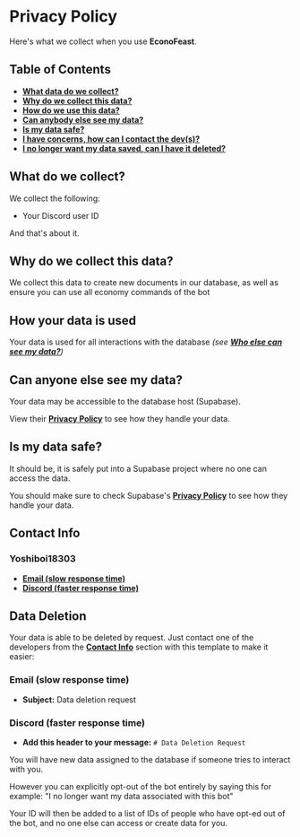 ﻿# Privacy Policy

Here's what we collect when you use **EconoFeast**.

## Table of Contents

- **[What data do we collect?](#what-do-we-collect)**
- **[Why do we collect this data?](#why-do-we-collect-this-data)**
- **[How do we use this data?](#how-your-data-is-used)**
- **[Can anybody else see my data?](#can-anyone-else-see-my-data)**
- **[Is my data safe?](#is-my-data-safe)**
- **[I have concerns, how can I contact the dev(s)?](#contact-info)**
- **[I no longer want my data saved, can I have it deleted?](#data-deletion)**

## What do we collect?

We collect the following:

- Your Discord user ID

And that's about it.

## Why do we collect this data?

We collect this data to create new documents in our database, as well as ensure you can use all economy commands of the bot

## How your data is used

Your data is used for all interactions with the database _(see **[Who else can see my data?](#can-anybody-else-see-my-data)**)_

## Can anyone else see my data?

Your data may be accessible to the database host (Supabase).

View their **[Privacy Policy](https://supabase.com/privacy)** to see how they handle your data.

## Is my data safe?

It should be, it is safely put into a Supabase project where no one can access the data.

You should make sure to check Supabase's **[Privacy Policy](https://supabase.com/privacy)** to see how they handle your data.

## Contact Info

### Yoshiboi18303

- **[Email (slow response time)](mailto:yoshiboi18303.t@gmail.com)**
- **[Discord (faster response time)](https://discord.gg/53DZc5SWue)**

## Data Deletion

Your data is able to be deleted by request. Just contact one of the developers from the **[Contact Info](#contact-info)** section with this template to make it easier:

### Email (slow response time)

- **Subject:** Data deletion request

### Discord (faster response time)

- **Add this header to your message:** `# Data Deletion Request`

You will have new data assigned to the database if someone tries to interact with you.

However you can explicitly opt-out of the bot entirely by saying this for example: "I no longer want my data associated with this bot"

Your ID will then be added to a list of IDs of people who have opt-ed out of the bot, and no one else can access or create data for you.
